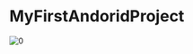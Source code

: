 # MyFirstAndoridProject
![0](https://github.com/shiodd/MyFirstAndoridProject/assets/78902623/093cff7b-dbea-4a5e-bad5-1b4657df498e)
